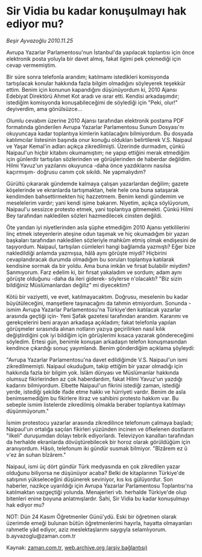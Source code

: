 # Sir Vidia bu kadar konuşulmayı hak ediyor mu?

*Beşir Ayvazoğlu 2010.11.25*

<td class="columnist-detail">
<p>Avrupa Yazarlar Parlamentosu'nun İstanbul'da yapılacak toplantısı için önce elektronik posta yoluyla bir davet almış, fakat ilgimi pek çekmediği için cevap vermemiştim.</p>
<p>
<div id="haberMetinDiv">
<p>Bir süre sonra telefonla arandım; katılmamı istedikleri komisyonda tartışılacak konular hakkında fazla bilgim olmadığını söyleyerek teşekkür ettim. Benim için konunun kapandığını düşünüyordum ki, 2010 Ajansı Edebiyat Direktörü Ahmet Kot aradı ve ısrar etti. Kendisi arkadaşımdır; istediğim komisyonda konuşabileceğimi de söylediği için "Peki, olur!" deyiverdim, ama gönülsüzce...
<p>Olumlu cevabım üzerine 2010 Ajansı tarafından elektronik postama PDF formatında gönderilen Avrupa Yazarlar Parlamentosu Sunum Dosyası'nı okuyuncaya kadar toplantıya kimlerin katılacağını bilmiyordum. Bu dosyada katılımcılar listesinin başında onur konuğu oldukları belirtilerek V.S. Naipaul ve Yaşar Kemal'in adları açıkça zikredilmişti. Üzerinde durmadım, çünkü Naipaul'un hiçbir kitabını okumamıştım; ne yapıp ettiğini merak etmediğim için günlerdir tartışılan sözlerinden ve görüşlerinden de haberdar değildim. Hilmi Yavuz'un yazılarını okuyunca -daha önce yazdıklarını nasılsa kaçırmışım- doğrusu canım çok sıkıldı. Ne yapmalıydım?
<p>Gürültü çıkararak gündemde kalmaya çalışan yazarlardan değilim; gazete köşelerinde ve ekranlarda tartışmaktan, hele hele ona buna sataşarak kendimden bahsettirmekten hiç hazzetmem. Benim kendi gündemim ve meselelerim vardır; yani kendi işime bakarım. Niyetim, açıkça söylüyorum, Naipaul'u sessizce protesto etmek, yani toplantıya gitmemekti. Çünkü Hilmi Bey tarafından nakledilen sözleri hazmedilecek cinsten değildi.
<p>Öte yandan iyi niyetlerinden asla şüphe etmediğim 2010 Ajansı yetkililerini linç etmek isteyenlerin ateşine odun taşımak ve hiç okumadığım bir yazarı başkaları tarafından nakledilen sözleriyle mahkûm etmiş olmak endişesini de taşıyordum. Naipaul, tartışılan cümleleri hangi bağlamda yazmıştı? Eğer bize nakledildiği anlamda yazmışsa, hâlâ aynı görüşte miydi? Hiçbirini cevaplandıracak durumda olmadığım bu soruları toplantıya katılarak kendisine sormak da bir yoldu. Ama buna imkân ve fırsat bulabilir miydim? Sanmıyorum. Farz edelim ki, bir fırsat yakaladım ve sordum; adam aynı görüşte olduğunu -daha da ileri giderek- söylerse n'olacaktı? "Biz sizin bildiğiniz Müslümanlardan değiliz" mi diyecektim?
<p>Kötü bir vaziyetti, ve evet, katılmayacaktım. Doğrusu, meselenin bu kadar büyütüleceğini, manşetlere taşınacağını da tahmin etmiyordum. Sonunda -ismim Avrupa Yazarlar Parlamentosu'na Türkiye'den katılacak yazarlar arasında geçtiği için- Yeni Şafak gazetesi tarafından arandım. Kararımı ve gerekçelerini beni arayan arkadaşa açıkladım; fakat telefonla yapılan görüşmeler sırasında alınan notların yazıya geçirilirken nasıl kılık değiştirdiğini çok iyi bildiğim için görüşlerimi kısaca yazarak göndereceğimi söyledim. Ertesi gün, benimle konuşan arkadaşın telefon konuşmasından kendince çıkardığı sonuç yayımlandı. Benim gönderdiğim açıklama şöyleydi:
<p>"Avrupa Yazarlar Parlamentosu'na davet edildiğimde V.S. Naipaul'un ismi zikredilmemişti. Naipaul okuduğum, takip ettiğim bir yazar olmadığı için hakkında fazla bir bilgim yok. İslâm dünyası ve Müslümanlar hakkında olumsuz fikirlerinden az çok haberdardım, fakat Hilmi Yavuz'un yazdığı kadarını bilmiyordum. Elbette Naipaul'un fikrini istediği zaman, istediği yerde, istediği şekilde ifade etme hakkı ve hürriyeti vardır. Benim de asla benimsemediğim bu fikirlere itiraz ve sahibini protesto hakkım var. Bu sebeple ismim listelerde zikredilmiş olmakla beraber toplantıya katılmayı düşünmüyorum."
<p>İsmim protestocu yazarlar arasında zikredilince telefonum çalmaya başladı; Naipaul'un ortalığa saçılan fikirleri yüzünden incinen ve öfkelenen dostlarım "ilkeli" duruşumdan dolayı tebrik ediyorlardı. Televizyon kanalları tarafından da herhalde ekranlarda dövüştürebilecek bir horoz olarak görüldüğüm için aranıyordum. Hâsılı, telefonum iki gündür susmak bilmiyor. "Bîzârem ez û v'ez ân suhan bîzârem."
<p>Naipaul, ismi üç dört gündür Türk medyasında en çok zikredilen yazar olduğunu biliyorsa ne düşünüyor acaba? Belki de kitaplarının Türkiye'de satışının yükseleceğini düşünerek seviniyor, kıs kıs gülüyordur. Son haberler, nazikçe uyarıldığı için Avrupa Yazarlar Parlamentosu Toplantısı'na katılmaktan vazgeçtiği yolunda. Menajerleri vb. herhalde Türkiye'de olup bitenleri enine boyuna anlatmışlardır. Sahi, Sir Vidia bu kadar konuşulmayı hak ediyor mu?
<p>NOT: Dün 24 Kasım Öğretmenler Günü'ydü. Eski bir öğretmen olarak üzerimde emeği bulunan bütün öğretmenlerimi hayırla, hayatta olmayanları rahmetle yâd ediyor, aziz meslektaşlarımı saygıyla selamlıyorum. b.ayvazoglu@zaman.com.tr</p></p></p></p></p></p></p></p></p></div>
</p>
<a href="http://web.archive.org/web/20110103015447/mailto:b.ayvazoglu@zaman.com.tr">
</a></td>

Kaynak: [zaman.com.tr](http://zaman.com.tr/yazar.do?yazino=1056611), [web.archive.org (arşiv bağlantısı)](http://web.archive.org/web/20110103015447/http://www.zaman.com.tr:80/yazar.do?yazino=1056611)

